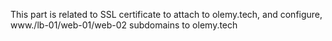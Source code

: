 This part is related to SSL certificate to attach to
olemy.tech, and configure, www./lb-01/web-01/web-02
subdomains to olemy.tech
